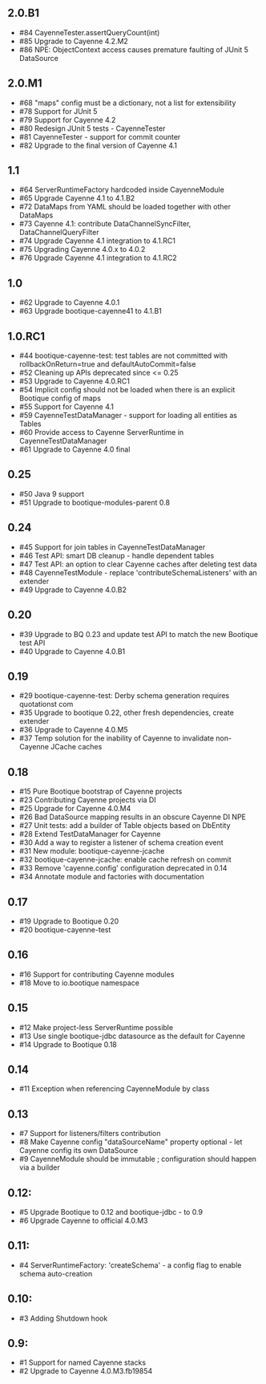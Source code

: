 ## 2.0.B1

* #84 CayenneTester.assertQueryCount(int)
* #85 Upgrade to Cayenne 4.2.M2
* #86 NPE: ObjectContext access causes premature faulting of JUnit 5 DataSource

## 2.0.M1

* #68 "maps" config must be a dictionary, not a list for extensibility
* #78 Support for JUnit 5
* #79 Support for Cayenne 4.2
* #80 Redesign JUnit 5 tests - CayenneTester
* #81 CayenneTester - support for commit counter
* #82 Upgrade to the final version of Cayenne 4.1

## 1.1

* #64 ServerRuntimeFactory hardcoded inside CayenneModule
* #65 Upgrade Cayenne 4.1 to 4.1.B2
* #72 DataMaps from YAML should be loaded together with other DataMaps 
* #73 Cayenne 4.1: contribute DataChannelSyncFilter, DataChannelQueryFilter
* #74 Upgrade Cayenne 4.1 integration to 4.1.RC1 
* #75 Upgrading Cayenne 4.0.x to 4.0.2
* #76 Upgrade Cayenne 4.1 integration to 4.1.RC2  

## 1.0

* #62 Upgrade to Cayenne 4.0.1
* #63 Upgrade bootique-cayenne41 to 4.1.B1

## 1.0.RC1

* #44 bootique-cayenne-test: test tables are not committed with rollbackOnReturn=true and defaultAutoCommit=false
* #52 Cleaning up APIs deprecated since <= 0.25 
* #53 Upgrade to Cayenne 4.0.RC1
* #54 Implicit config should not be loaded when there is an explicit Bootique config of maps
* #55 Support for Cayenne 4.1
* #59 CayenneTestDataManager - support for loading all entities as Tables 
* #60 Provide access to Cayenne ServerRuntime in CayenneTestDataManager
* #61 Upgrade to Cayenne 4.0 final

## 0.25

* #50 Java 9 support
* #51 Upgrade to bootique-modules-parent 0.8

## 0.24

* #45 Support for join tables in CayenneTestDataManager
* #46 Test API: smart DB cleanup - handle dependent tables
* #47 Test API: an option to clear Cayenne caches after deleting test data
* #48 CayenneTestModule - replace 'contributeSchemaListeners' with an extender
* #49 Upgrade to Cayenne 4.0.B2

## 0.20

* #39 Upgrade to BQ 0.23 and update test API to match the new Bootique test API
* #40 Upgrade to Cayenne 4.0.B1

## 0.19

* #29 bootique-cayenne-test: Derby schema generation requires quotationst com
* #35 Upgrade to bootique 0.22, other fresh dependencies, create extender
* #36 Upgrade to Cayenne 4.0.M5
* #37 Temp solution for the inability of Cayenne to invalidate non-Cayenne JCache caches

## 0.18

* #15 Pure Bootique bootstrap of Cayenne projects
* #23 Contributing Cayenne projects via DI
* #25 Upgrade for Cayenne 4.0.M4
* #26 Bad DataSource mapping results in an obscure Cayenne DI NPE
* #27 Unit tests: add a builder of Table objects based on DbEntity
* #28 Extend TestDataManager for Cayenne
* #30 Add a way to register a listener of schema creation event
* #31 New module: bootique-cayenne-jcache
* #32 bootique-cayenne-jcache: enable cache refresh on commit
* #33 Remove 'cayenne.config' configuration deprecated in 0.14 
* #34 Annotate module and factories with documentation

## 0.17

* #19 Upgrade to Bootique 0.20
* #20 bootique-cayenne-test

## 0.16

* #16 Support for contributing Cayenne modules
* #18 Move to io.bootique namespace 

## 0.15

* #12 Make project-less ServerRuntime possible
* #13 Use single bootique-jdbc datasource as the default for Cayenne
* #14 Upgrade to Bootique 0.18 

## 0.14

* #11 Exception when referencing CayenneModule by class

## 0.13

* #7 Support for listeners/filters contribution
* #8 Make Cayenne config "dataSourceName" property optional - let Cayenne config its own DataSource
* #9 CayenneModule should be immutable ; configuration should happen via a builder

## 0.12:

* #5 Upgrade Bootique to 0.12 and bootique-jdbc - to 0.9
* #6 Upgrade Cayenne to official 4.0.M3
 
## 0.11:

* #4 ServerRuntimeFactory: 'createSchema' - a config flag to enable schema auto-creation

## 0.10:

* #3 Adding Shutdown hook

## 0.9:

* #1 Support for named Cayenne stacks
* #2 Upgrade to Cayenne 4.0.M3.fb19854

